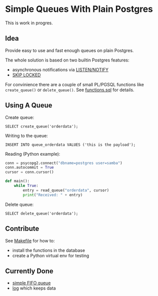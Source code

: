 Simple Queues With Plain Postgres
=================================

This is work in progres.

Idea
----
Provide easy to use and fast enough queues on plain Postgres. 

The whole solution is based on two builtin Postgres features:
- asynchronous notifications via [LISTEN/NOTIFY](https://www.postgresql.org/docs/current/sql-notify.html)
- [SKIP LOCKED](https://www.2ndquadrant.com/en/blog/what-is-select-skip-locked-for-in-postgresql-9-5/)

For convinience there are a couple of small PL/PGSQL functions like `create_queue()` or `delete_queue()`.
See [functions.sql](./functions.sql) for details.


Using A Queue
-------------

Create queue:
```
SELECT create_queue('orderdata');
```

Writing to the queue:
```
INSERT INTO queue_orderdata VALUES ('this is the payload');
```

Reading (Python example):
```python
conn = psycopg2.connect("dbname=postgres user=samba")
conn.autocommit = True
cursor = conn.cursor()

def main():
    while True:
        entry = read_queue("orderdata", cursor)
        print("Received: " + entry)
```

Delete queue:
```
SELECT delete_queue('orderdata');
```

Contribute
-----------
See [Makefile](./Makefile) for how to:
- install the functions in the database
- create a Python virtual env for testing


Currently Done
--------------
- [simple FIFO queue](./queue)
- [log](./log) which keeps data
